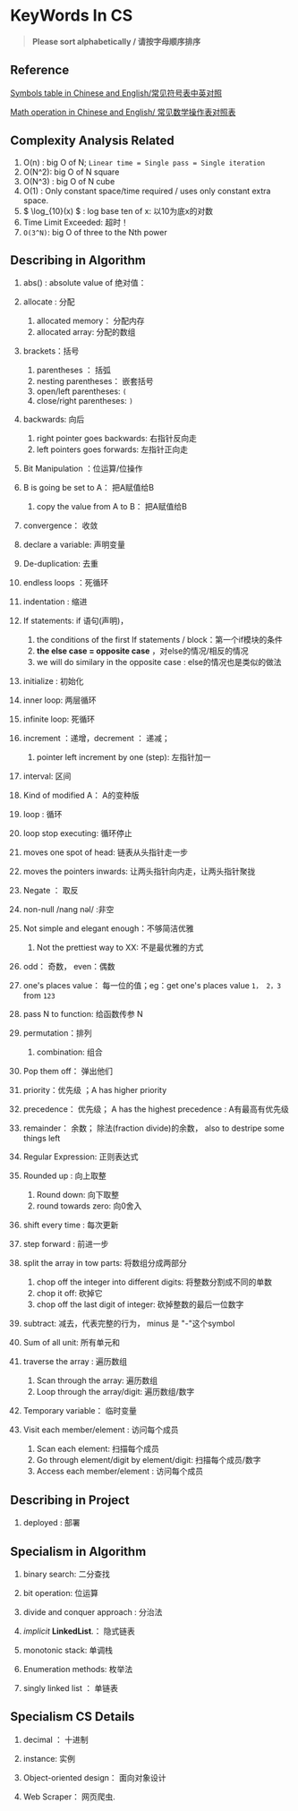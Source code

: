 # KeyWords In  CS

> **Please sort alphabetically /  请按字母顺序排序**

## Reference

[Symbols table in Chinese and English/常见符号表中英对照](https://www.gwduan.com/web/computer/languages/c/punctuation.html)

[Math operation in Chinese and English/ 常见数学操作表对照表](https://zhuanlan.zhihu.com/p/136367900?ivk_sa=1024320u)

## Complexity Analysis Related

1.  O(n) :  big O of N; `Linear time = Single pass = Single iteration`
2.  O(N^2): big O of N square 
3.  O(N^3) : big O of N cube
4.  O(1) : Only constant space/time required /  uses only constant extra space. 
5.   $ \log_{10}(x) $ : log base ten of x: 以10为底x的对数
4.  Time Limit Exceeded: 超时！
4.  `O(3^N)`: big O of three to the Nth power

## Describing in Algorithm

1. abs() :  absolute value of 绝对值：

2. allocate : 分配

   1. allocated  memory： 分配内存
   2. allocated array: 分配的数组 

3. brackets：括号

   1. parentheses ： 括弧
   1. nesting parentheses： 嵌套括号
   1. open/left parentheses:  `(`
   1. close/right parentheses: `)`

4. backwards: 向后

   1. right pointer  goes backwards:  右指针反向走
   2. left pointers goes forwards:  左指针正向走

5. Bit Manipulation ：位运算/位操作

6. B is going be set to A： 把A赋值给B
   1. copy the value from A to B： 把A赋值给B

7. convergence： 收敛

8. declare a variable:  声明变量

9. De-duplication:  去重

10. endless loops ：死循环

11. indentation : 缩进

12. If statements: if 语句(声明)， 
    1. the conditions of the first If statements / block：第一个if模块的条件
    1. **the else case = opposite case**  ，对else的情况/相反的情况
    1. we will do similary in the opposite case :  else的情况也是类似的做法

13. initialize :  初始化

14. inner loop: 两层循环

15. infinite loop: 死循环

16. increment ：递增，decrement ： 递减；  

    1. pointer left  increment by one (step): 左指针加一

17. interval: 区间

18. Kind of  modified  A： A的变种版

19. loop : 循环

20. loop stop executing: 循环停止

21. moves one spot of head: 链表从头指针走一步

22. moves the pointers inwards: 让两头指针向内走，让两头指针聚拢

23. Negate ： 取反

24. non-null /nang nəl/ :非空

25. Not simple and elegant enough：不够简洁优雅

    1. Not the prettiest way to XX: 不是最优雅的方式

26. odd： 奇数， even：偶数

27. one's places value： 每一位的值；eg：get one's places value `1， 2，3`  from  `123` 

28. pass N to function:  给函数传参 N

28. permutation：排列

    1. combination: 组合

29. Pop them off： 弹出他们

30. priority：优先级 ；A has higher priority

31. precedence： 优先级； A has the highest precedence : A有最高有优先级

32. remainder： 余数； 除法(fraction divide)的余数， also to destripe some things left

33. Regular Expression: 正则表达式

34. Rounded up : 向上取整

    1. Round down:  向下取整
    1. round towards zero: 向0舍入

35. shift every time : 每次更新

36. step forward : 前进一步

37. split the array in tow parts:  将数组分成两部分

    1. chop off the integer into different digits: 将整数分割成不同的单数
    2. chop it off:  砍掉它
    3. chop off the last digit of integer:  砍掉整数的最后一位数字 

38. subtract: 减去，代表完整的行为， minus 是 "-"这个symbol

39. Sum of all unit: 所有单元和 

40. traverse the array : 遍历数组

    1. Scan through the array: 遍历数组
    2. Loop through the array/digit: 遍历数组/数字

41. Temporary variable： 临时变量

42. Visit each member/element : 访问每个成员

    1. Scan each element: 扫描每个成员
    1. Go through element/digit by element/digit: 扫描每个成员/数字
    1. Access each member/element : 访问每个成员

    




## Describing in Project

1. deployed : 部署



## Specialism in Algorithm

1. binary search: 二分查找

2. bit operation:   位运算

2. divide and  conquer approach :  分治法

3. *implicit* **LinkedList**.： 隐式链表

4. monotonic stack: 单调栈

4. Enumeration methods: 枚举法

5. singly linked list ： 单链表

   
   
   



## Specialism  CS Details

1. decimal ： 十进制

2. instance: 实例

3. Object-oriented design： 面向对象设计

4. Web Scraper： 网页爬虫.

   
